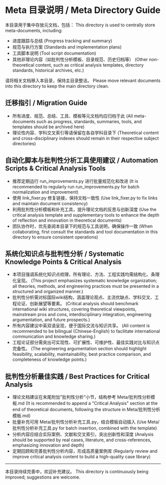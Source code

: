 # Meta 目录说明 / Meta Directory Guide

本目录用于集中存放元文档，包括：
This directory is used to centrally store meta-documents, including:

- 进度跟踪与总结 (Progress tracking and summary)
- 规范与执行方案 (Standards and implementation plans)
- 工具脚本说明 (Tool script documentation)
- 其他非理论内容（如批判性分析模板、目录规范、历史归档等）
  (Other non-theoretical content, such as critical analysis templates, directory standards, historical archives, etc.)

请将相关文档移入本目录，保持主目录整洁。
Please move relevant documents into this directory to keep the main directory clean.

## 迁移指引 / Migration Guide

- 所有进度、规范、总结、工具、模板等元文档均应归档于此
  (All meta-documents such as progress, standards, summaries, tools, and templates should be archived here)
- 理论性内容、学科交叉索引等请保留在各自学科目录下
  (Theoretical content and cross-disciplinary indexes should remain in their respective subject directories)

## 自动化脚本与批判性分析工具使用建议 / Automation Scripts & Critical Analysis Tools

- 推荐定期运行 run_improvements.py 进行批量规范化和改进
  (It is recommended to regularly run run_improvements.py for batch normalization and improvement)
- 使用 link_fixer.py 修复链接，保持文档一致性
  (Use link_fixer.py to fix links and maintain document consistency)
- 利用批判性分析模板和补充工具，提升理论文档的反思与创新深度
  (Use the critical analysis template and supplementary tools to enhance the depth of reflection and innovation in theoretical documents)
- 团队协作时，优先查阅本目录下的规范与工具说明，确保操作一致
  (When collaborating, first consult the standards and tool documentation in this directory to ensure consistent operations)

## 系统化知识点与批判性分析 / Systematic Knowledge Points & Critical Analysis

- 本项目强调系统化知识点梳理，所有理论、方法、工程实践均需结构化、条理化呈现。
  (This project emphasizes systematic knowledge organization; all theories, methods, and engineering practices must be presented in a structured and organized manner.)
- 批判性分析需对标国际wiki结构，涵盖理论观点、主流优缺点、学科交叉、工程论证、创新展望等要素。
  (Critical analysis should benchmark international wiki structures, covering theoretical viewpoints, mainstream pros and cons, interdisciplinary integration, engineering argumentation, and future prospects.)
- 所有内容建议中英双语呈现，便于国际交流与知识共享。
  (All content is recommended to be bilingual (Chinese-English) to facilitate international communication and knowledge sharing.)
- 工程论证部分需突出可实现性、可扩展性、可维护性、最佳实践对比与知识点完备性。
  (The engineering argumentation section should highlight feasibility, scalability, maintainability, best practice comparison, and completeness of knowledge points.)

## 批判性分析最佳实践 / Best Practices for Critical Analysis

- 理论文档建议在末尾附加"批判性分析"小节，结构参考 Meta/批判性分析模板.md
  (It is recommended to append a "Critical Analysis" section at the end of theoretical documents, following the structure in Meta/批判性分析模板.md)
- 批量补充可用 Meta/批判性分析补充工具.py，结合模板自动插入
  (Use Meta/批判性分析补充工具.py for batch insertion, combined with the template)
- 分析内容应结合实际案例、文献和交叉索引，突出创新性和深度
  (Analysis should be supported by real cases, literature, and cross-references, emphasizing innovation and depth)
- 定期回顾和完善批判性分析内容，形成高质量案例库
  (Regularly review and improve critical analysis content to build a high-quality case library)

---

本目录持续完善中，欢迎补充建议。
This directory is continuously being improved; suggestions are welcome.
